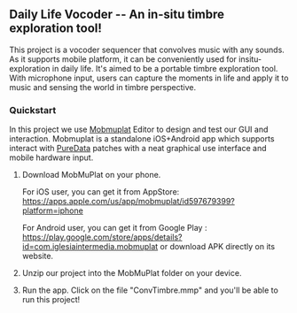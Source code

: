 

## Daily Life Vocoder -- An in-situ timbre exploration tool!

This project is a vocoder sequencer that convolves music with any sounds. As it supports mobile platform, it can be conveniently used for insitu-exploration in daily life. It's aimed to be a portable timbre exploration tool. With microphone input, users can capture the moments in life and apply it to music and sensing the world in timbre perspective.


### Quickstart
In this project we use [Mobmuplat](https://danieliglesia.com/mobmuplat/) Editor to design and test our GUI and interaction. Mobmuplat is a standalone iOS+Android app which supports interact with [PureData](https://puredata.info/) patches with a neat graphical use interface and mobile hardware input.

1. Download MobMuPlat on your phone.

    For iOS user, you can get it from AppStore: https://apps.apple.com/us/app/mobmuplat/id597679399?platform=iphone
    
    For Android user, you can get it from Google Play : https://play.google.com/store/apps/details?id=com.iglesiaintermedia.mobmuplat
    or download APK directly on its website.

2. Unzip our project into the MobMuPlat folder on your device.
3. Run the app. Click on the file "ConvTimbre.mmp" and you'll be able to run this project!




